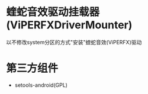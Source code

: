 # 蝰蛇音效驱动挂载器(ViPERFXDriverMounter)
以不修改system分区的方式"安装"蝰蛇音效(ViPERFX)驱动

# 第三方组件
* setools-android(GPL)
